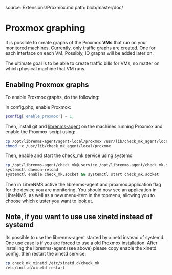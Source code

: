 source: Extensions/Proxmox.md
path: blob/master/doc/

# Proxmox graphing

It is possible to create graphs of the Proxmox **VMs** that run on
your monitored machines. Currently, only traffic graphs are
created. One for each interface on each VM. Possibly, IO graphs will
be added later on.

The ultimate goal is to be able to create traffic bills for VMs, no
matter on which physical machine that VM runs.

## Enabling Proxmox graphs

To enable Proxmox graphs, do the following:

In config.php, enable Proxmox:

```php
$config['enable_proxmox'] = 1;
```

Then, install git and
[librenms-agent](Applications.md) on
the machines running Proxmox and enable the Proxmox-script using:

```bash
cp /opt/librenms-agent/agent-local/proxmox /usr/lib/check_mk_agent/local/proxmox
chmod +x /usr/lib/check_mk_agent/local/proxmox
```

Then, enable and start the check_mk service using systemd

```bash
cp /opt/librenms-agent/check_mk@.service /opt/librenms-agent/check_mk.socket /etc/systemd/system
systemctl daemon-reload
systemctl enable check_mk.socket && systemctl start check_mk.socket
```

Then in LibreNMS active the librenms-agent and proxmox application
flag for the device you are monitoring. You should now see an
application in LibreNMS, as well as a new menu-item in the topmenu,
allowing you to choose which cluster you want to look at.

## Note, if you want to use use xinetd instead of systemd

Its possible to use the librenms-agent started by xinetd instead of
systemd. One use case is if you are forced to use a old Proxmox
installation. After installing the librenms-agent (see above) please
copy enable the xinetd config, then restart the xinetd service:

```bash
cp check_mk_xinetd /etc/xinetd.d/check_mk
/etc/init.d/xinetd restart
```
